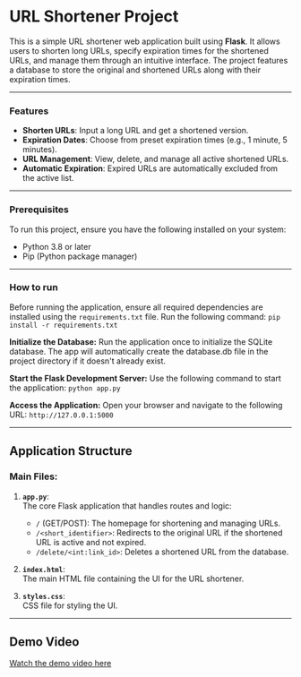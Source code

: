 # URL Shortener Project

This is a simple URL shortener web application built using **Flask**. It allows users to shorten long URLs, specify expiration times for the shortened URLs, and manage them through an intuitive interface. The project features a database to store the original and shortened URLs along with their expiration times.

---

### Features

- **Shorten URLs**: Input a long URL and get a shortened version.
- **Expiration Dates**: Choose from preset expiration times (e.g., 1 minute, 5 minutes).
- **URL Management**: View, delete, and manage all active shortened URLs.
- **Automatic Expiration**: Expired URLs are automatically excluded from the active list.

---

### Prerequisites

To run this project, ensure you have the following installed on your system:

- Python 3.8 or later
- Pip (Python package manager)

---

### How to run

Before running the application, ensure all required dependencies are installed using the ```requirements.txt``` file. Run the following command:
```pip install -r requirements.txt```


**Initialize the Database:**
Run the application once to initialize the SQLite database. The app will automatically create the database.db file in the project directory if it doesn't already exist.

**Start the Flask Development Server:**
Use the following command to start the application:
```python app.py```

**Access the Application:**
Open your browser and navigate to the following URL:
```http://127.0.0.1:5000```

---
## Application Structure

### Main Files:

1. **`app.py`**:  
   The core Flask application that handles routes and logic:
   - `/` (GET/POST): The homepage for shortening and managing URLs.
   - `/<short_identifier>`: Redirects to the original URL if the shortened URL is active and not expired.
   - `/delete/<int:link_id>`: Deletes a shortened URL from the database.

2. **`index.html`**:  
   The main HTML file containing the UI for the URL shortener.

3. **`styles.css`**:  
   CSS file for styling the UI.

---
## Demo Video

[Watch the demo video here](https://github.com/ylljetakicaj/AnchorzUpTask-URL/blob/main/static/video/AnchorzUpTask-URL%20Video.mp4)


